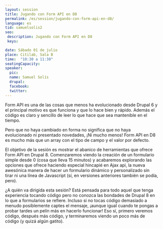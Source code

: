 ```yaml
---
layout: session
title: Jugando con Form API en D8
permalink: /es/session/jugando-con-form-api-en-d8/
language: es
tid: samuelsolis2
seo:
 description: Jugando con Form API en D8
 keys:

date: Sábado 01 de julio
place: Citilab, Sala B
time:  "10:30 a 11:30"
seatingCapacity:
speaker:
  pic:
  name: Samuel Solís
  drupal:
  facebook:
  twitter:
---
```

Form API es una de las cosas que menos ha evolucionado desde Drupal 6 y el principal motivo es que funciona y que lo hace bien y rápido. Además el código es claro y sencillo de leer lo que hace que sea mantenible en el tiempo.

Pero que no haya cambiado en forma no significa que no haya evolucionado ni presentado novedades, ¡Ni mucho menos! Form API en D8 es mucho más que un array con el tipo de campo y el valor por defecto.

El objetivo de la sesión es mostrar el abanico de herramientas que ofrece Form API en Drupal 8. Comenzaremos viendo la creación de un formulario simple desde 0 (cosa que lleva 15 minutos) y acabaremos explorando las opciones que ofrece haciendo especial hincapié en Ajax api, la nueva awesónica manera de hacer un formulario dinámico y personalizado sin tirar ni una línea de Javascript (sí, en versiones anteriores también se podía, pero).

¿A quién va dirigida esta sesión?
Está pensada para todo aquel que tenga experiencia tocando código pero no conozca las bondades de Drupal 8 en lo que a formularios se refiere. Incluso si no tocas código demasiado a menudo posíblemente captes el mensaje, ¡aunque igual cuando te pongas a probar tardes un pelín más en hacerlo funcionar! Eso sí, primero veremos código, después más código, y terminaremos viendo un poco más de código (y quizá algún gatito).

